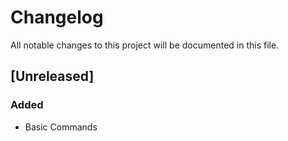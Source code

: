 # Changelog

All notable changes to this project will be documented in this file.

## [Unreleased]

### Added

- Basic Commands
